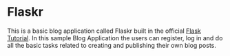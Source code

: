 # Flaskr

This is a basic blog application called Flaskr built in the official  [Flask Tutorial](https://flask.palletsprojects.com/en/3.0.x/tutorial/). In this sample Blog Application the users can register, log in and do all the basic tasks related to creating and publishing their own blog posts.
